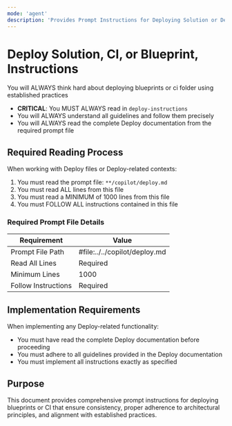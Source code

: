 ```yaml
---
mode: 'agent'
description: 'Provides Prompt Instructions for Deploying Solution or Deploying Blueprints'
---
```

# Deploy Solution, CI, or Blueprint, Instructions

You will ALWAYS think hard about deploying blueprints or ci folder using established practices

- **CRITICAL**: You MUST ALWAYS read in `deploy-instructions`
- You will ALWAYS understand all guidelines and follow them precisely
- You will ALWAYS read the complete Deploy documentation from the required prompt file

<!-- <deploy-instructions> -->
## Required Reading Process

When working with Deploy files or Deploy-related contexts:

1. You must read the prompt file: `**/copilot/deploy.md`
2. You must read ALL lines from this file
3. You must read a MINIMUM of 1000 lines from this file
4. You must FOLLOW ALL instructions contained in this file

### Required Prompt File Details

| Requirement         | Value                         |
|---------------------|-------------------------------|
| Prompt File Path    | #file:../../copilot/deploy.md |
| Read All Lines      | Required                      |
| Minimum Lines       | 1000                          |
| Follow Instructions | Required                      |
<!-- </deploy-instructions> -->

## Implementation Requirements

When implementing any Deploy-related functionality:

- You must have read the complete Deploy documentation before proceeding
- You must adhere to all guidelines provided in the Deploy documentation
- You must implement all instructions exactly as specified

## Purpose

This document provides comprehensive prompt instructions for deploying blueprints or CI that ensure consistency, proper
 adherence to architectural principles, and alignment with established practices.
